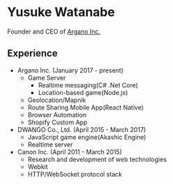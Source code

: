 # Yusuke Watanabe

Founder and CEO of [Argano Inc.](https://github.com/argano)

## Experience

- Argano Inc. (January 2017 - present)
  - Game Server
    - Realtime messaging(C# .Net Core)
    - Location-based game(Node.js)
  - Geolocation/Mapnik
  - Route Sharing Mobile App(React Native)
  - Browser Automation
  - Shopify Custom App
- DWANGO Co., Ltd. (April 2015 - March 2017) 
  - JavaScript game engine(Akashic Engine)
  - Realtime server
- Canon Inc. (April 2011 - March 2015)
  - Research and development of web technologies
  - Webkit
  - HTTP/WebSocket protocol stack
